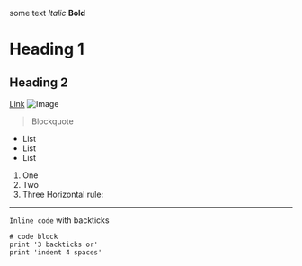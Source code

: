 some text
*Italic*
**Bold**
# Heading 1
## Heading 2
[Link](https://commonmark.org/help/)
![Image](https://i.kym-cdn.com/photos/images/original/001/471/227/dd0.png)
> Blockquote
* List
* List
* List
1. One
2. Two
3. Three
Horizontal rule:

---
`Inline code` with backticks
```
# code block
print '3 backticks or'
print 'indent 4 spaces'
```
